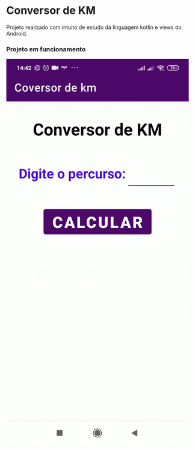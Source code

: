 # Conversor de KM
Projeto realizado com intuito de estudo da linguagem kotlin e views do Android.

### Projeto em funcionamento
![](https://github.com/renatarene/conversor-km-kotlin/blob/master/video-fluxo/conversor-km-kotlin.gif?raw=true)
